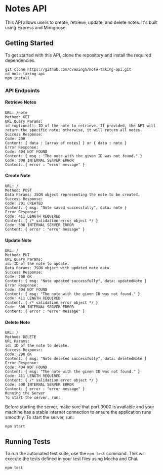 
# Notes API
This API allows users to create, retrieve, update, and delete notes. It's built using Express and Mongoose.

## Getting Started
To get started with this API, clone the repository and install the required dependencies.

```node
git clone https://github.com/cvasingh/note-taking-api.git
cd note-taking-api
npm install
```

### API Endpoints
#### Retrieve Notes
```node
URL: /note
Method: GET
URL Query Params:
id (optional): ID of the note to retrieve. If provided, the API will return the specific note; otherwise, it will return all notes.
Success Response:
Code: 200
Content: { data : [array of notes] } or { data : note }
Error Response:
Code: 404 NOT FOUND
Content: { msg : "The note with the given ID was not found." }
Code: 500 INTERNAL SERVER ERROR
Content: { error : "error message" }
```

#### Create Note
```node
URL: /
Method: POST
Data Params: JSON object representing the note to be created.
Success Response:
Code: 201 CREATED
Content: { msg: "Note saved successfully", data: note }
Error Response:
Code: 411 LENGTH REQUIRED
Content: { /* validation error object */ }
Code: 500 INTERNAL SERVER ERROR
Content: { error : "error message" }
```

#### Update Note
```node
URL: /
Method: PUT
URL Query Params:
id: ID of the note to update.
Data Params: JSON object with updated note data.
Success Response:
Code: 200 OK
Content: { msg: "Note updated successfully", data: updatedNote }
Error Response:
Code: 404 NOT FOUND
Content: { msg: "The note with the given ID was not found." }
Code: 411 LENGTH REQUIRED
Content: { /* validation error object */ }
Code: 500 INTERNAL SERVER ERROR
Content: { error : "error message" }
```

#### Delete Note
```node
URL: /
Method: DELETE
URL Params:
id: ID of the note to delete.
Success Response:
Code: 200 OK
Content: { msg: "Note deleted successfully", data: deletedNote }
Error Response:
Code: 404 NOT FOUND
Content: { msg: "The note with the given ID was not found." }
Code: 411 LENGTH REQUIRED
Content: { /* validation error object */ }
Code: 500 INTERNAL SERVER ERROR
Content: { error : "error message" }
Running the Server
To start the server, run:
```

Before starting the server, make sure that port 3000 is available and your machine has a stable internet connection to ensure the application runs smoothly. To start the server, run:
```node
npm start
```

## Running Tests
To run the automated test suite, use the `npm test` command. This will execute the tests defined in your test files using Mocha and Chai.

```node
npm test
```